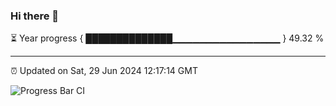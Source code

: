 ### Hi there 👋

⏳ Year progress { ██████████████▁▁▁▁▁▁▁▁▁▁▁▁▁▁▁▁ } 49.32 %

---

⏰ Updated on Sat, 29 Jun 2024 12:17:14 GMT

![Progress Bar CI](https://github.com/code-lakshay/GitHub-Actions-Demo/workflows/Progress%20Bar%20CI/badge.svg)
